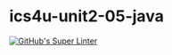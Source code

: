 # ics4u-unit2-05-java
[![GitHub's Super Linter](https://github.com/Ryan-ChungKamChung/ICS4U-Unit2-05-Java/workflows/GitHub's%20Super%20Linter/badge.svg)](https://github.com/Ryan-ChungKamChung/ICS4U-Unit2-05-Java/actions)
